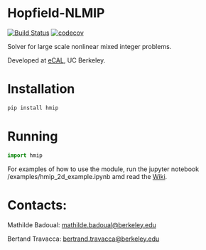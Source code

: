 # Hopfield-NLMIP

[![Build Status](https://travis-ci.com/mathildebadoual/hmip.svg?token=sSNFwE8cjSB4sGxziMoY&branch=master)](https://travis-ci.com/mathildebadoual/hmip) [![codecov](https://codecov.io/gh/mathildebadoual/hmip/branch/master/graph/badge.svg)](https://codecov.io/gh/mathildebadoual/hmip)

Solver for large scale nonlinear mixed integer problems.

Developed at [eCAL](https://ecal.berkeley.edu/), UC Berkeley.

# Installation

```bash
pip install hmip
```

# Running

```python
import hmip
```

For examples of how to use the module, run the jupyter notebook /examples/hmip_2d_example.ipynb amd read the [Wiki](https://github.com/mathildebadoual/hmip/wiki).

# Contacts:

Mathilde Badoual: mathilde.badoual@berkeley.edu

Bertand Travacca: bertrand.travacca@berkeley.edu

